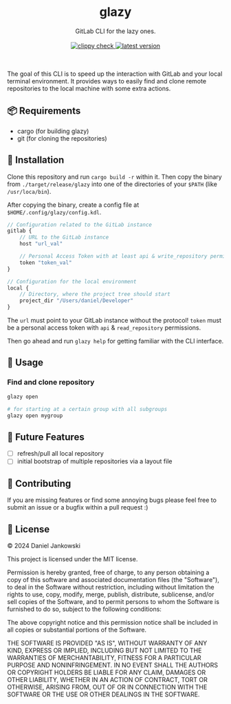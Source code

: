 <h1 align="center">glazy</h1>

<p align="center">
  GitLab CLI for the lazy ones.
  <br><br>
  <a href="https://github.com/dj95/glazy/actions/workflows/lint.yml">
    <img alt="clippy check" src="https://github.com/dj95/glazy/actions/workflows/lint.yml/badge.svg" />
  </a>
  <a href="https://github.com/dj95/glazy/releases">
    <img alt="latest version" src="https://img.shields.io/github/v/tag/dj95/glazy.svg?sort=semver" />
  </a>

  <br><br>
  The goal of this CLI is to speed up the interaction with GitLab and your local terminal environment.
  It provides ways to easily find and clone remote repositories to the local machine with some extra
  actions.
</p>

## 📦 Requirements

- cargo (for building glazy)
- git (for cloning the repositories)

## 🚀 Installation

Clone this repository and run `cargo build -r` within it. Then copy the binary from `./target/release/glazy` into one of the directories of your `$PATH` (like `/usr/loca/bin`).

After copying the binary, create a config file at `$HOME/.config/glazy/config.kdl`.

```javascript
// Configuration related to the GitLab instance
gitlab {
    // URL to the GitLab instance
    host "url_val"

    // Personal Access Token with at least api & write_repository permissions
    token "token_val"
}

// Configuration for the local environment
local {
    // Directory, where the project tree should start
    project_dir "/Users/daniel/Developer"
}
```

The `url` must point to your GitLab instance without the protocol! `token` must be a personal access token with `api` &
`read_repository` permissions.

Then go ahead and run `glazy help` for getting familiar with the CLI interface.

## 🔨 Usage

### Find and clone repository

```bash
glazy open

# for starting at a certain group with all subgroups
glazy open mygroup
```

## 🔮 Future Features

- [ ] refresh/pull all local repository
- [ ] initial bootstrap of multiple repositories via a layout file

## 🤝 Contributing

If you are missing features or find some annoying bugs please feel free to submit an issue or a bugfix within a pull request :)

## 📝 License

© 2024 Daniel Jankowski

This project is licensed under the MIT license.

Permission is hereby granted, free of charge, to any person obtaining a copy
of this software and associated documentation files (the "Software"), to deal
in the Software without restriction, including without limitation the rights
to use, copy, modify, merge, publish, distribute, sublicense, and/or sell
copies of the Software, and to permit persons to whom the Software is
furnished to do so, subject to the following conditions:

The above copyright notice and this permission notice shall be included in all
copies or substantial portions of the Software.

THE SOFTWARE IS PROVIDED "AS IS", WITHOUT WARRANTY OF ANY KIND, EXPRESS OR
IMPLIED, INCLUDING BUT NOT LIMITED TO THE WARRANTIES OF MERCHANTABILITY,
FITNESS FOR A PARTICULAR PURPOSE AND NONINFRINGEMENT. IN NO EVENT SHALL THE
AUTHORS OR COPYRIGHT HOLDERS BE LIABLE FOR ANY CLAIM, DAMAGES OR OTHER
LIABILITY, WHETHER IN AN ACTION OF CONTRACT, TORT OR OTHERWISE, ARISING FROM,
OUT OF OR IN CONNECTION WITH THE SOFTWARE OR THE USE OR OTHER DEALINGS IN THE
SOFTWARE.
